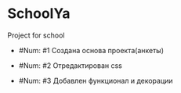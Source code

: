 SchoolYa
========

Project for school

* \#Num: #1
Создана основа проекта(анкеты)

* \#Num: #2
Отредактирован css

* \#Num: #3
Добавлен функционал и декорации